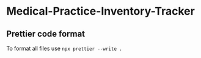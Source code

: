 # Medical-Practice-Inventory-Tracker

## Prettier code format

To format all files use `npx prettier --write .`
